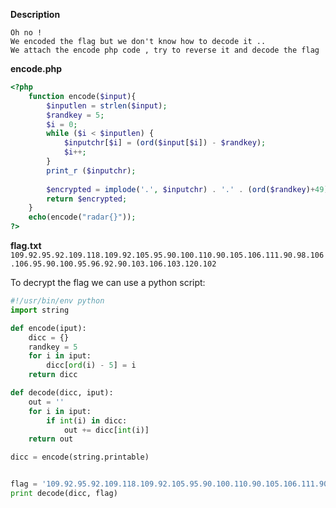 **Description**
```
Oh no !
We encoded the flag but we don't know how to decode it ..
We attach the encode php code , try to reverse it and decode the flag
```
**encode.php**
```php
<?php
    function encode($input){ 
        $inputlen = strlen($input);
		$randkey = 5;
		$i = 0;
		while ($i < $inputlen) {
			$inputchr[$i] = (ord($input[$i]) - $randkey);
			$i++; 
		}
		print_r ($inputchr);
		
		$encrypted = implode('.', $inputchr) . '.' . (ord($randkey)+49);
		return $encrypted;
    }
	echo(encode("radar{}"));
?>
```
**flag.txt**
`109.92.95.92.109.118.109.92.105.95.90.100.110.90.105.106.111.90.98.106.106.95.90.100.95.96.92.90.103.106.103.120.102`

To decrypt the flag we can use a python script:
```python
#!/usr/bin/env python
import string

def encode(iput):
    dicc = {}
    randkey = 5
    for i in iput:
        dicc[ord(i) - 5] = i
    return dicc

def decode(dicc, iput):
    out = ''
    for i in iput:
        if int(i) in dicc:
            out += dicc[int(i)]
    return out

dicc = encode(string.printable)


flag = '109.92.95.92.109.118.109.92.105.95.90.100.110.90.105.106.111.90.98.106.106.95.90.100.95.96.92.90.103.106.103.120'.split('.')
print decode(dicc, flag)

```
